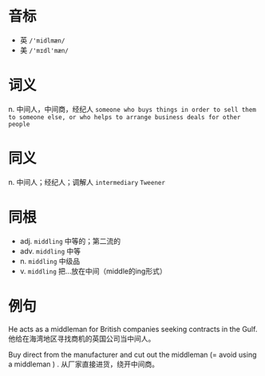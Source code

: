 # 音标

- 英 `/'midlmæn/`
- 美 `/'mɪdl'mæn/`

# 词义

n. 中间人，中间商，经纪人
`someone who buys things in order to sell them to someone else, or who helps to arrange business deals for other people`

# 同义

n. 中间人；经纪人；调解人
`intermediary` `Tweener`

# 同根

- adj. `middling` 中等的；第二流的
- adv. `middling` 中等
- n. `middling` 中级品
- v. `middling` 把…放在中间（middle的ing形式）

# 例句

He acts as a middleman for British companies seeking contracts in the Gulf.
他给在海湾地区寻找商机的英国公司当中间人。

Buy direct from the manufacturer and cut out the middleman (= avoid using a middleman ) .
从厂家直接进货，绕开中间商。


